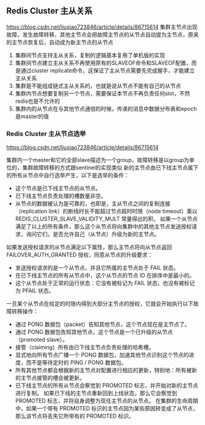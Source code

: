 ## Redis Cluster 主从关系
https://blog.csdn.net/liuxiao723846/article/details/86715614
集群主节点出现故障，发生故障转移，其他主节点会把故障主节点的从节点自动提为主节点，原来的主节点恢复后，自动成为新主节点的从节点

1. 集群间节点支持主从关系，复制的逻辑基本复用了单机版的实现
2. 集群间节点建立主从关系不再使用原有的SLAVEOF命令和SLAVEOF配置，而是通过cluster replicate命令，这保证了主从节点需要先完成握手，才能建立主从关系
3. 集群是不能组成链式主从关系的，也就是说从节点不能有自己的从节点
4. 集群内节点想要复制另一个节点，需要保证本节点不再负责任何slot，不然redis也是不允许的
5. 集群内的从节点在与其他节点通信的时候，传递的消息中数据分布表和epoch是master的值


### Redis Cluster 主从节点选举
https://blog.csdn.net/liuxiao723846/article/details/86715614  

集群内一个master和它的全部slave描述为一个group，故障转移是以group为单位的，集群故障转移的方式跟sentinel的实现类似
新的主节点由已下线主节点属下的所有从节点中自行选举产生，以下是选举的条件：
* 这个节点是已下线主节点的从节点。
* 已下线主节点负责处理的槽数量非空。
* 从节点的数据被认为是可靠的，也即是，主从节点之间的复制连接（replication link）的断线时长不能超过节点超时时限（node timeout）乘以REDIS_CLUSTER_SLAVE_VALIDITY_MULT 常量得出的积。
如果一个从节点满足了以上的所有条件，那么这个从节点将向集群中的其他主节点发送授权请求，询问它们，是否允许自己（从节点）升级为新的主节点。

如果发送授权请求的从节点满足以下属性，那么主节点将向从节点返回 FAILOVER_AUTH_GRANTED 授权，同意从节点的升级要求：
* 发送授权请求的是一个从节点，并且它所属的主节点处于 FAIL 状态。
* 在已下线主节点的所有从节点中，这个从节点的节点 ID 在排序中是最小的。
* 这个从节点处于正常的运行状态：它没有被标记为 FAIL 状态，也没有被标记为 PFAIL 状态。

一旦某个从节点在给定的时限内得到大部分主节点的授权，它就会开始执行以下故障转移操作：
* 通过 PONG 数据包（packet）告知其他节点，这个节点现在是主节点了。
* 通过 PONG 数据包告知其他节点，这个节点是一个已升级的从节点（promoted slave）。
* 接管（claiming）所有由已下线主节点负责处理的哈希槽。
* 显式地向所有节点广播一个 PONG 数据包，加速其他节点识别这个节点的进度，而不是等待定时的 PING / PONG 数据包。
* 所有其他节点都会根据新的主节点对配置进行相应的更新，特别地：所有被新的主节点接管的槽会被更新。
* 已下线主节点的所有从节点会察觉到 PROMOTED 标志，并开始对新的主节点进行复制。
如果已下线的主节点重新回到上线状态，那么它会察觉到 PROMOTED 标志，并将自身调整为现任主节点的从节点。
在集群的生命周期中，如果一个带有 PROMOTED 标识的主节点因为某些原因转变成了从节点，那么该节点将丢失它所带有的 PROMOTED 标识。